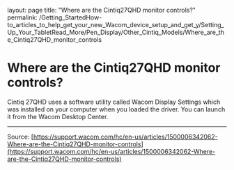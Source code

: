 layout: page
title: "Where are the Cintiq27QHD monitor controls?"
permalink: /Getting_StartedHow-to_articles_to_help_get_your_new_Wacom_device_setup_and_get_y/Setting_Up_Your_TabletRead_More/Pen_Display/Other_Cintiq_Models/Where_are_the_Cintiq27QHD_monitor_controls

# Where are the Cintiq27QHD monitor controls?

Cintiq 27QHD uses a software utility called Wacom Display Settings which was installed on your computer when you loaded the driver. You can launch it from the Wacom Desktop Center.

---
Source: [https://support.wacom.com/hc/en-us/articles/1500006342062-Where-are-the-Cintiq27QHD-monitor-controls](https://support.wacom.com/hc/en-us/articles/1500006342062-Where-are-the-Cintiq27QHD-monitor-controls)
